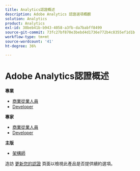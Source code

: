 ```yaml
---
title: Analytics認證概述
description: Adobe Analytics 認證選項概觀
solution: Analytics
product: Analytics
exl-id: 38beb41b-b943-4058-a3fb-da7babff8499
source-git-commit: 73fc27bf870e3bebd4d1736e772b4c8355ef1d1b
workflow-type: tm+mt
source-wordcount: '41'
ht-degree: 36%

---
```


# Adobe Analytics認證概述

**專業**

* [商業從業人員](/help/certifications/aa/aa-p-business.md) <!--AD0-E212-->
* [Developer](/help/certifications/aa/aa-p-developer.md) <!--AD0-E213-->

**專家**

* [商業從業人員](/help/certifications/aa/aa-e-business.md) <!--AD0-E208-->
* [Developer](/help/certifications/aa/aa-e-developer.md) <!--AD0-E209-->

**主版**

* [架構師](/help/certifications/aa/aa-m-architect.md) <!--AD0-E207-->

造訪 [更新您的認證](/help/certifications/renew.md) 頁面以檢視此產品是否提供續約選項。
